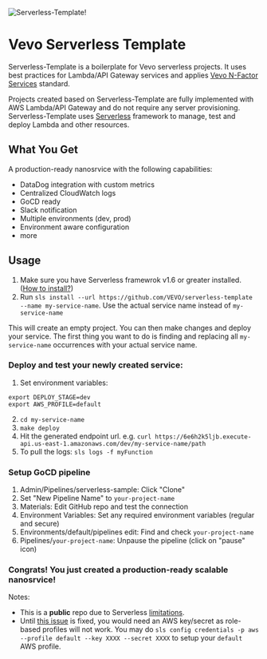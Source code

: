 ![Serverless-Template!](https://s27.postimg.org/xrm3zt36r/sls.png)

# Vevo Serverless Template
Serverless-Template is a boilerplate for Vevo serverless projects. It uses best practices for Lambda/API Gateway services and applies [Vevo N-Factor Services](https://vevowiki.atlassian.net/wiki/pages/viewpage.action?pageId=60784844#suk=ff8080814fa68de5014fb8278a290007) standard.

Projects created based on Serverless-Template are fully implemented with AWS Lambda/API Gateway and do not require any server provisioning. 
Serverless-Template uses [Serverless](http://serverless.com) framework to manage, test and deploy Lambda and other resources.

## What You Get

A production-ready nanosrvice with the following capabilities:
- DataDog integration with custom metrics
- Centralized CloudWatch logs
- GoCD ready
- Slack notification
- Multiple environments (dev, prod)
- Environment aware configuration
- more


## Usage
1. Make sure you have Serverless framewrok v1.6 or greater installed. ([How to install?](https://serverless.com/framework/docs/providers/aws/guide/installation/))
2. Run `sls install --url https://github.com/VEVO/serverless-template --name my-service-name`. Use the actual service name instead of `my-service-name` 

This will create an empty project. You can then make changes and deploy your service. 
The first thing you want to do is finding and replacing all `my-service-name` occurrences with your actual service name.

### Deploy and test your newly created service:

1. Set environment variables:

```
export DEPLOY_STAGE=dev
export AWS_PROFILE=default
```
2. `cd my-service-name`
3. `make deploy`
4. Hit the generated endpoint url. 
e.g. `curl https://6e6h2k5ljb.execute-api.us-east-1.amazonaws.com/dev/my-service-name/path`
5. To pull the logs: `sls logs -f myFunction`

### Setup GoCD pipeline
1. Admin/Pipelines/serverless-sample: Click "Clone"
2. Set "New Pipeline Name" to `your-project-name`
3. Materials: Edit GitHub repo and test the connection 
4. Environment Variables: Set any required environment variables (regular and secure)
5. Environments/default/pipelines edit: Find and check `your-project-name`
6. Pipelines/`your-project-name`: Unpause the pipeline (click on "pause" icon)

### Congrats! You just created a production-ready scalable nanosrvice!    
   
   
Notes: 
- This is a **public** repo due to Serverless [limitations](https://github.com/serverless/serverless/issues/3059).
- Until [this issue](https://github.com/serverless/serverless/issues/1787) is fixed, you would need an AWS key/secret as role-based profiles will not work. You may do `sls config credentials -p aws --profile default --key XXXX --secret XXXX` to setup your `default` AWS profile.

    
